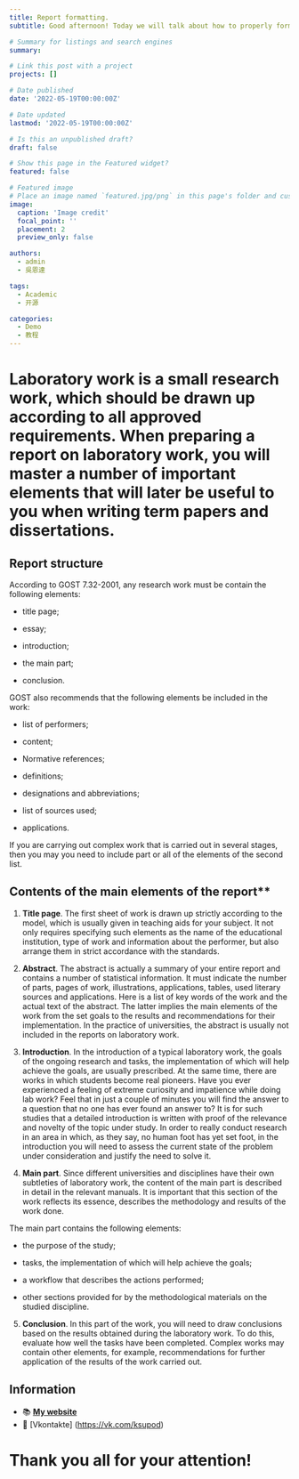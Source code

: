 ```yaml
---
title: Report formatting.
subtitle: Good afternoon! Today we will talk about how to properly format a report.

# Summary for listings and search engines
summary: 

# Link this post with a project
projects: []

# Date published
date: '2022-05-19T00:00:00Z'

# Date updated
lastmod: '2022-05-19T00:00:00Z'

# Is this an unpublished draft?
draft: false

# Show this page in the Featured widget?
featured: false

# Featured image
# Place an image named `featured.jpg/png` in this page's folder and customize its options here.
image:
  caption: 'Image credit'
  focal_point: ''
  placement: 2
  preview_only: false

authors:
  - admin
  - 吳恩達

tags:
  - Academic
  - 开源

categories:
  - Demo
  - 教程
---
```


# Laboratory work is a small research work, which should be drawn up according to all approved requirements. When preparing a report on laboratory work, you will master a number of important elements that will later be useful to you when writing term papers and dissertations.

## Report structure

According to GOST 7.32-2001, any research work must be
contain the following elements:

- title page;

- essay;

- introduction;

- the main part;

- conclusion.

GOST also recommends that the following elements be included in the work:

- list of performers;

- content;

- Normative references;

- definitions;

- designations and abbreviations;

- list of sources used;

- applications.

If you are carrying out complex work that is carried out in several stages, then you may
you need to include part or all of the elements of the second list.

## Contents of the main elements of the report**

1. **Title page**. The first sheet of work is drawn up strictly according to the model, which is usually given in teaching aids for your subject. It not only requires specifying such elements as the name of the educational institution, type of work and information about the performer, but also arrange them in strict accordance with the standards.

2. **Abstract**. The abstract is actually a summary of your entire report and contains a number of statistical information. It must indicate the number of parts, pages of work, illustrations, applications, tables, used literary sources and applications. Here is a list of key words of the work and the actual text of the abstract. The latter implies the main elements of the work from the set goals to the results and recommendations for their implementation. In the practice of universities, the abstract is usually not included in the reports on laboratory work.

3. **Introduction**. In the introduction of a typical laboratory work, the goals of the ongoing research and tasks, the implementation of which will help achieve the goals, are usually prescribed. At the same time, there are works in which students become real pioneers. Have you ever experienced a feeling of extreme curiosity and impatience while doing lab work? Feel that in just a couple of minutes you will find the answer to a question that no one has ever found an answer to? It is for such studies that a detailed introduction is written with proof of the relevance and novelty of the topic under study. In order to really conduct research in an area in which, as they say, no human foot has yet set foot, in the introduction you will need to assess the current state of the problem under consideration and justify the need to solve it.

4. **Main part**. Since different universities and disciplines have their own subtleties of laboratory work, the content of the main part is described in detail in the relevant manuals. It is important that this section of the work reflects its essence, describes the methodology and results of the work done.

The main part contains the following elements:

- the purpose of the study;

- tasks, the implementation of which will help achieve the goals;

- a workflow that describes the actions performed;

- other sections provided for by the methodological materials on the studied
discipline.

5. **Conclusion**. In this part of the work, you will need to draw conclusions based on the results obtained during the laboratory work. To do this, evaluate how well the tasks have been completed. Complex works may contain other elements, for example, recommendations for further application of the results of the work carried out.

## Information

- 📚 [**My website**](https://kvpodjhyarova.github.io/)
- 💬 [Vkontakte] (https://vk.com/ksupod)

# Thank you all for your attention!


